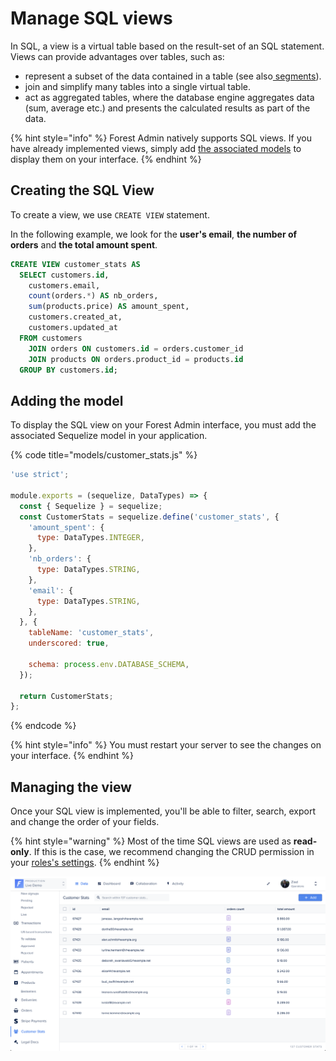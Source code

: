 # Manage SQL views

In SQL, a view is a virtual table based on the result-set of an SQL statement. Views can provide advantages over tables, such as:

* represent a subset of the data contained in a table (see also[ segments](https://docs.forestadmin.com/user-guide/collections/segments)).
* join and simplify many tables into a single virtual table.
* act as aggregated tables, where the database engine aggregates data (sum, average etc.) and presents the calculated results as part of the data.

{% hint style="info" %}
Forest Admin natively supports SQL views. If you have already implemented views, simply add [the associated models](https://docs.forestadmin.com/documentation/reference-guide/models/enrich-your-models#declaring-a-new-model) to display them on your interface.
{% endhint %}

## Creating the SQL View

To create a view, we use  `CREATE VIEW` statement.&#x20;

In the following example, we look for the **user's email**, **the number of orders** and **the total amount spent**.

```sql
CREATE VIEW customer_stats AS
  SELECT customers.id,
    customers.email,
    count(orders.*) AS nb_orders,
    sum(products.price) AS amount_spent,
    customers.created_at,
    customers.updated_at
  FROM customers
    JOIN orders ON customers.id = orders.customer_id
    JOIN products ON orders.product_id = products.id
  GROUP BY customers.id;
```

## Adding the model

To display the SQL view on your Forest Admin interface, you must add the associated Sequelize model in your application.

{% code title="models/customer_stats.js" %}
```javascript
'use strict';

module.exports = (sequelize, DataTypes) => {
  const { Sequelize } = sequelize;
  const CustomerStats = sequelize.define('customer_stats', {
    'amount_spent': {
      type: DataTypes.INTEGER,
    },
    'nb_orders': {
      type: DataTypes.STRING,
    },
    'email': {
      type: DataTypes.STRING,
    },
  }, {
    tableName: 'customer_stats',
    underscored: true,

    schema: process.env.DATABASE_SCHEMA,
  });

  return CustomerStats;
};
```
{% endcode %}

{% hint style="info" %}
You must restart your server to see the changes on your interface.
{% endhint %}

## Managing the view

Once your SQL view is implemented, you'll be able to filter, search, export and change the order of your fields.

{% hint style="warning" %}
Most of the time SQL views are used as **read-only**. If this is the case, we recommend changing the CRUD permission in your [roles's settings](https://docs.forestadmin.com/user-guide/project-settings/teams-and-users/manage-roles).
{% endhint %}

![](<../../.gitbook/assets/customer-stats-sql-view.png>)
